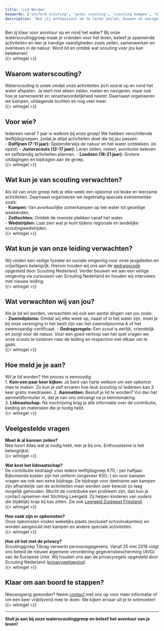 ```yaml
---
title: 'Lid Worden'
keywords: ['uniform scouting', 'water scouting', 'scouting kampen', 'kleding scouting', 'scouting groepen nederland', 'scouting benodigdheden', 'activiteiten scouting', 'contributie scouting', 'lid worden scouting', 'tibrag lid worden']
description: 'Ben jij enthausiast om te leren zeilen, bouwen en navigeren. Hier leer je hoe jij je hiervoor op kan geven bij scoutinggroep TIBRAG Sneek.'
---
```


Ben jij klaar voor avontuur op en rond het water? Bij onze waterscoutinggroep maak je vrienden voor het leven, beleef je spannende activiteiten en leer je handige vaardigheden zoals zeilen, samenwerken en overleven in de natuur. Word lid en ontdek wat scouting voor jou kan betekenen!  
{{< witregel >}}

## Waarom waterscouting?  

Waterscouting is uniek omdat onze activiteiten zich vooral op en rond het water afspelen. Je leert niet alleen zeilen, roeien en navigeren, maar ook hoe je samenwerkt en verantwoordelijkheid neemt. Daarnaast organiseren we kampen, uitdagende tochten en nog veel meer.  
{{< witregel >}}

## Voor wie?  

Iedereen vanaf 7 jaar is welkom bij onze groep! We hebben verschillende leeftijdsgroepen, zodat je altijd activiteiten doet die bij jou passen:  
\- **Dolfijnen (7-11 jaar):** Spelenderwijs de natuur en het water ontdekken. (in opzet)
\- **Juniorscouts (12-17 jaar):** Leren zeilen, roeien, avonturen beleven en zelfstandig activiteiten plannen.
\- **Loodsen (18-21 jaar):** Grotere uitdagingen en bijdragen aan de groep.  
{{< witregel >}}

## Wat kun je van scouting verwachten?  

Als lid van onze groep heb je elke week een opkomst vol leuke en leerzame activiteiten. Daarnaast organiseren we regelmatig speciale evenementen zoals:  
\- **Kampen:** Van avontuurlijke zomerkampen op het water tot gezellige weekenden.  
\- **Zeiltochten:** Ontdek de mooiste plekken vanaf het water.  
\- **Wedstrijden:** Laat zien wat je kunt tijdens regionale en landelijke scoutingwedstrijden.  
{{< witregel >}}

## Wat kun je van onze leiding verwachten?

Wij vinden een veilige fysieke en sociale omgeving voor onze jeugdleden en vrijwilligers belangrijk. Hierom houden wij ons aan de [gedragscode](https://www.scouting.nl/assets/uploads/doorzoekbareBestanden/06.Ondersteuning/Veiligheid/Sociale%20veiligheid/Gedragscode.pdf) opgesteld door Scouting Nederland. Verder bouwen we aan een veilige omgeving via cursussen van Scouting Nederland en houden wij interviews met nieuwe leiding.  
{{< witregel >}}

## Wat verwachten wij van jou?  

Als je lid wil worden, verwachten wij ook een aantal dingen van jou zoals:  
\- **Zwemdiploma:** Omdat wij elke week op, naast of in het water zijn, moet je bij onze vereniging in het bezit zijn van het zwemdiplomma A of het zwemvaardig-certificaat.
\- **Gedragsregels:** Een scout is eerlijk, vriendelijk en zorgt voor de natuur. Voor een goed verloop van het spel vragen we onze scouts te luisteren naar de leiding en respectvol met elkaar om te gaan.  
{{< witregel >}}

## Hoe meld je je aan?  

Wil je lid worden? Het proces is eenvoudig:  
1\. **Kom een paar keer kijken:** Je bent van harte welkom om een opkomst mee te maken. Zo kun je zelf ervaren hoe leuk scouting is! Iedereen kan 3 keer gratis meedraaien.
2\. **Aanmelden:** Besluit je lid te worden? Vul dan het aanmeldformulier in, dat je van ons ontvangt na je kennismaking.  
3\. **Lidmaatschap:** Na inschrijving krijg je alle informatie over de contributie, kleding en materialen die je nodig hebt.  
{{< witregel >}}

## Veelgestelde vragen  

**Moet ik al kunnen zeilen?**  
Nee hoor! Alles wat je nodig hebt, leer je bij ons. Enthousiasme is het belangrijkst.  
{{< witregel >}}

**Wat kost het lidmaatschap?**  
De contributie bedraagt voor iedere leeftijdsgroep €70,- per halfjaar. Bijkomende kosten zijn het uniform (ongeveer €50,-)  en voor kampen vragen we ook een extra bijdrage. 
De bijdrage voor deelname aan kampen zijn afhankelijk van de activiteiten maar worden zeer bewust zo laag mogelijk gehouden.
Mocht de contributie een probleem zijn, dan kun je contact opnemen met Stichting Leergeld. Zij helpen kinderen van ouders die (tijdelijk) krap bij kas zitten. Zie ook [Leergeld Zuidwest Friesland](https://leergeldzwf.nl/).  
{{< witregel >}}

**Hoe vaak zijn er opkomsten?**  
Onze opkomsten vinden wekelijks plaats (exclusief schoolvakanties) en worden aangevuld met kampen en andere speciale activiteiten.  
{{< witregel >}}

**Hoe zit het met de privacy?**  
Scoutinggroep Tibrag verwerkt persoonsgegevens. Vanaf 25 mei 2018 volgt ons beleid de nieuwe algemene verordening gegevensbescherming (AVG) van de Europese Unie.
Wij houden ons aan de privacyregels opgesteld door Scouting Nederland ([privacywetgeving](https://www.scouting.nl/bestuur/juridisch/privacywetgeving)).  
{{< witregel >}}

## Klaar om aan boord te stappen?
Nieuwsgierig geworden? Neem [contact](https://tibrag.nl/contact) met ons op voor meer informatie of om een keer vrijblijvend mee te doen. We kijken ernaar uit je te ontmoeten!  
{{< witregel >}}

---

**Sluit je aan bij onze waterscoutinggroep en beleef het avontuur van je leven!**  
